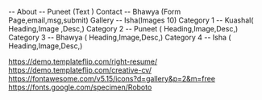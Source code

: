 --
About       -- Puneet (Text )
Contact     -- Bhawya (Form Page,email,msg,submit)
Gallery     -- Isha(Images 10)
Category 1  -- Kuashal( Heading,Image       ,Desc,)
Category 2  -- Puneet ( Heading,Image,Desc,)
Category 3  -- Bhawya ( Heading,Image,Desc,)
Category 4  -- Isha ( Heading,Image,Desc,)


https://demo.templateflip.com/right-resume/
https://demo.templateflip.com/creative-cv/
https://fontawesome.com/v5.15/icons?d=gallery&p=2&m=free
https://fonts.google.com/specimen/Roboto